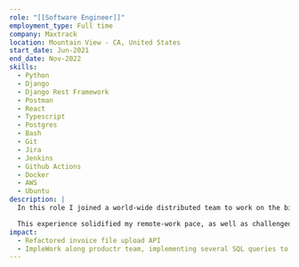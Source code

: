 ```yaml
---
role: "[[Software Engineer]]"
employment_type: Full time
company: Maxtrack
location: Mountain View - CA, United States
start_date: Jun-2021
end_date: Nov-2022
skills:
  - Python
  - Django
  - Django Rest Framework
  - Postman
  - React
  - Typescript
  - Postgres
  - Bash
  - Git
  - Jira
  - Jenkins
  - Github Actions
  - Docker
  - AWS
  - Ubuntu
description: |
  In this role I joined a world-wide distributed team to work on the biggest legal spend management platform. Supported by a structured agile process, huge continuous automation and strong teammates, I contributed with several new features, improving its REST API services, refactoring uncountable old-dated implemented solutions and modeling application's data management facilities.

  This experience solidified my remote-work pace, as well as challenged my autonomy on search, learn, propose and then develop solutions on quite distinct subjects, from data migration, through algorithms optimization, and also code readability, documenting, test, to mention a few
impact:
  - Refactored invoice file upload API
  - ImpleWork along productr team, implementing several SQL queries to evaluate budget dashboard correctness
---
```

